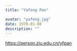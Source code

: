 ```yaml
---
title: "Yafeng Pan"

avatar: "yafeng.jpg"
date: 1970-01-08
description: ""
---
```


https://person.zju.edu.cn/yfpan
